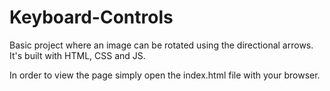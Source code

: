 # Keyboard-Controls
Basic project where an image can be rotated using the directional arrows. It's built with HTML, CSS and JS.

In order to view the page simply open the index.html file with your browser.
